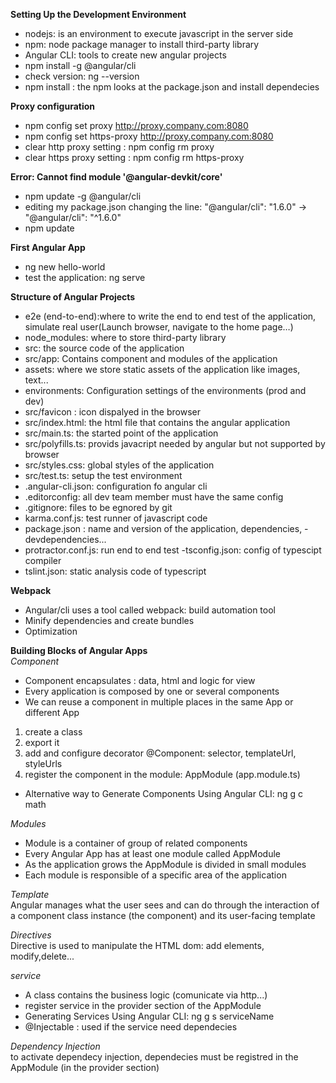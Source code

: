 **Setting Up the Development Environment**   
- nodejs: is an environment to execute javascript in the server side   
- npm: node package manager to install third-party library  
- Angular CLI: tools to create new angular projects   
- npm install -g @angular/cli  
- check version: ng --version 
- npm install : the npm looks at the package.json and install dependecies 

**Proxy configuration**
- npm config set proxy http://proxy.company.com:8080
- npm config set https-proxy http://proxy.company.com:8080  
- clear http proxy setting : npm config rm proxy
- clear https proxy setting : npm config rm https-proxy  

**Error: Cannot find module '@angular-devkit/core'**   
- npm update -g @angular/cli
- editing my package.json changing the line: "@angular/cli": "1.6.0" -> "@angular/cli": "^1.6.0"
- npm update

**First Angular App**   
- ng new hello-world
- test the application: ng serve

**Structure of Angular Projects**   
- e2e (end-to-end):where to write the end to end test of the application, simulate real user(Launch browser, navigate to the home page…)  
- node_modules: where to store third-party library  
- src: the source code of the application 
- src/app: Contains component and modules of the application  
- assets: where we store static assets of the application like images, text...  
-  environments:  Configuration settings of the environments (prod and dev)
- src/favicon : icon dispalyed in the browser
- src/index.html: the html file that contains the angular application
- src/main.ts: the started point of the application 
- src/polyfills.ts: provids javacript needed by angular but not supported by browser
- src/styles.css: global styles of the application 
- src/test.ts: setup the test environment 
- .angular-cli.json: configuration fo angular cli
- .editorconfig: all dev team member must have the same config
- .gitignore: files to be egnored by git
- karma.conf.js: test runner of javascript code 
- package.json : name and version of the application, dependencies, - devdependencies...
- protractor.conf.js: run end to end test
-tsconfig.json: config of typescipt compiler 
- tslint.json: static analysis code of typescript 

**Webpack**  
- Angular/cli uses a tool called webpack: build automation tool
- Minify dependencies and create bundles
- Optimization

**Building Blocks of Angular Apps**   
*Component*  
- Component encapsulates : data, html and logic for view 
- Every application is composed by one or several components 
- We can reuse a component in multiple places in the same App or different App
1. create a class 
2. export it 
3. add and configure decorator @Component: selector, templateUrl, 
styleUrls 
4. register the component in the module: AppModule (app.module.ts)

 - Alternative way  to Generate Components Using Angular CLI: ng g c math

*Modules* 
- Module is a container of group of related components
- Every Angular App has at least one module called AppModule
- As the application grows the AppModule is divided in small modules 
- Each module is responsible of a specific area of the application

*Template*   
Angular manages what the user sees and can do through the interaction of a component class instance (the component) and its user-facing template

*Directives*  
Directive is used to manipulate the HTML dom: add elements, modify,delete...

*service*  
- A class contains the business logic (comunicate via http...)
- register service in the provider section of the AppModule 
- Generating Services Using Angular CLI: ng g s serviceName
- @Injectable : used if the service need dependecies

*Dependency Injection*  
to activate dependecy injection, dependecies must be registred in the AppModule (in the provider section)